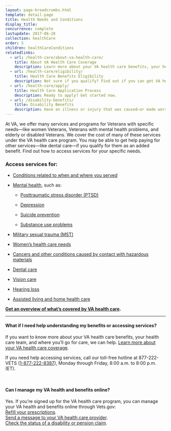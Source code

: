 ```yaml
---
layout: page-breadcrumbs.html
template: detail-page
title: Health Needs and Conditions
display_title: 
concurrence: complete
lastupdate: 2017-06-28
collection: healthCare
order: 5
children: healthCareConditions
relatedlinks:
  - url: /health-care/about-va-health-care/
    title: About VA Health Care Coverage
    description: Learn more about your VA health care benefits, your health care team, and where you’ll go for care.
  - url: /health-care/eligibility/
    title: Health Care Benefits Eligibility
    description: Not sure if you qualify? Find out if you can get VA health care benefits.
  - url: /health-care/apply/
    title: Health Care Application Process
    description: Ready to apply? Get started now.
  - url: /disability-benefits/
    title: Disability Benefits
    description: Have an illness or injury that was caused—or made worse—by your active-duty service? Find out if you can get disability compensation (monthly payments) from VA.
---
```


<div class="va-introtext">

At VA, we offer many services and programs for Veterans with specific needs—like women Veterans, Veterans with mental health problems, and elderly or disabled Veterans. We cover the cost of many of these services under the VA health care program. You may be able to get help paying for other services—like dental care—if you qualify for them as an added benefit. Find out how to access services for your specific needs.

</div>

### Access services for:

- [Conditions related to when and where you served](/health-care/health-conditions/conditions-related-to-service-era/)

- [Mental health](/health-care/health-conditions/mental-health/), such as:

  - [Posttraumatic stress disorder (PTSD)](/health-care/health-conditions/mental-health/ptsd/)

  - [Depression](/health-care/health-conditions/mental-health/depression/)

  - [Suicide prevention](/health-care/health-conditions/mental-health/suicide-prevention/)

  - [Substance use problems](/health-care/health-conditions/substance-use-problems/)

- [Military sexual trauma (MST)](/health-care/health-conditions/military-sexual-trauma/)

- [Women’s health care needs](/health-care/health-conditions/womens-health-care-needs/)

- [Cancers and other conditions caused by contact with hazardous materials](/health-care/health-conditions/exposure-to-hazardous-materials/)

- [Dental care](/health-care/about-va-health-care/dental-care/)

- [Vision care](/health-care/about-va-health-care/vision-care/)

- [Hearing loss](https://www.prosthetics.va.gov/psas/Hearing_Aids.asp) 

- [Assisted living and home health care](/health-care/about-va-health-care/assisted-living-and-home-health-care/)

**[Get an overview of what’s covered by VA health care](/health-care/about-va-health-care/).**

------

#### What if I need help understanding my benefits or accessing services? 

If you want to know more about your VA health care benefits, your health care team, and where you’ll go for care, we can help. [Learn more about your VA health care coverage](/health-care/about-va-health-care/).

If you need help accessing services, call our toll-free hotline at 877-222-VETS (<a href="tel:+1-877-222-8387">1-877-222-8387</a>), Monday through Friday, 8:00 a.m. to 8:00 p.m. (ET).

<br>

#### Can I manage my VA health and benefits online?

Yes. If you’re signed up for the VA health care program, you can manage your VA health and benefits online through Vets.gov: <br>
[Refill your prescriptions](/health-care/prescriptions/). <br>
[Send a message to your VA health care provider](/health-care/messaging/). <br>
[Check the status of a disability or pension claim](/track-claims/). 
